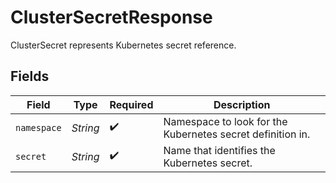 # ClusterSecretResponse

ClusterSecret represents Kubernetes secret reference.


## Fields

| Field                                                      | Type                                                       | Required                                                   | Description                                                |
| ---------------------------------------------------------- | ---------------------------------------------------------- | ---------------------------------------------------------- | ---------------------------------------------------------- |
| `namespace`                                                | *String*                                                   | :heavy_check_mark:                                         | Namespace to look for the Kubernetes secret definition in. |
| `secret`                                                   | *String*                                                   | :heavy_check_mark:                                         | Name that identifies the Kubernetes secret.                |